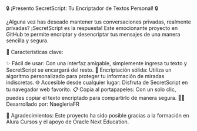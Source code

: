 🔒 ¡Presento SecretScript: Tu Encriptador de Textos Personal! 🔒

¿Alguna vez has deseado mantener tus conversaciones privadas, realmente privadas? ¡SecretScript es la respuesta! Este emocionante proyecto en GitHub te permite encriptar y desencriptar tus mensajes de una manera sencilla y segura.

📝 Características clave:

✨ Fácil de usar: Con una interfaz amigable, simplemente ingresa tu texto y SecretScript se encargará del resto.
🔐 Encriptación sólida: Utiliza un algoritmo personalizado para proteger tu información de miradas indiscretas.
🌐 Accesible desde cualquier lugar: Disfruta de SecretScript en tu navegador web favorito.
📋 Copia al portapapeles: Con un solo clic, puedes copiar el texto encriptado para compartirlo de manera segura.
👨‍💻 Desarrollado por: NaegleriaFR

🙏 Agradecimientos: Este proyecto ha sido posible gracias a la formación en Alura Cursos y el apoyo de Oracle Next Education.
